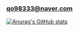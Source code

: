 <!--
### 😄 I'm majoring computer engineering 
</br>
</br>

[![Youtube Badge](https://img.shields.io/badge/Youtube-ff0000?style=flat-square&logo=youtube&link=https://www.youtube.com/c/kyleschool)](https://www.youtube.com/c/kyleschool)
</br>

<a href="https://github.com/chopinballadeno4" target="_blank"><img src="https://img.shields.io/badge/C-A8B9CC?style=flat-square&logo=C&logoColor=white"/></a>
<a href="https://github.com/chopinballadeno4" target="_blank"><img src="https://img.shields.io/badge/Ocaml-EC6813?style=flat-square&logo=Ocaml&logoColor=white"/></a>

🔭 
<a href="https://github.com/chopinballadeno4" target="_blank"><img src="https://img.shields.io/badge/Java-FF3E00?style=flat-square&logo=Java&logoColor=white"/></a>
<a href="https://github.com/chopinballadeno4" target="_blank"><img src="https://img.shields.io/badge/Python-43B02A?style=flat-square&logo=Python&logoColor=white"/></a> 
<a href="https://github.com/chopinballadeno4" target="_blank"><img src="https://img.shields.io/badge/C++-00599C?style=flat-square&logo=c%2B%2B&logoColor=white"/></a> 


</br>
</br>

-->
### qo98333@naver.com 

[![Anurag's GitHub stats](https://github-readme-stats.vercel.app/api?username=chopinballadeno4)](https://github.com/anuraghazra/github-readme-stats)


<!--
**chopinballadeno4/chopinballadeno4** is a ✨ _special_ ✨ repository because its `README.md` (this file) appears on your GitHub profile.

Here are some ideas to get you started:

- 🔭 I’m currently working on ...
- 🌱 I’m currently learning ...
- 👯 I’m looking to collaborate on ...
- 🤔 I’m looking for help with ...
- 💬 Ask me about ...
- 📫 How to reach me: ...
- 😄 Pronouns: ...
- ⚡ Fun fact: ...
-->
